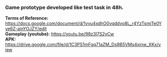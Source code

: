 <h3 class="code-line" data-line-start=0 data-line-end=1 ><a id="Game_prototype_developed_like_test_task_in_48h_0"></a>Game prototype developed like test task in 48h.</h3>
<p class="has-line-data" data-line-start="2" data-line-end="5"><strong>Terms of Reference:</strong> <a href="https://docs.google.com/document/d/1vvu4xdhO0vqddvo8L_r4YzTsmiTe0Yye6Z-ainYOJZY/edit">https://docs.google.com/document/d/1vvu4xdhO0vqddvo8L_r4YzTsmiTe0Yye6Z-ainYOJZY/edit</a><br>
<strong>Gameplay (youtube):</strong> <a href="https://youtu.be/98z3l7S2yCw">https://youtu.be/98z3l7S2yCw</a><br>
<strong>APK:</strong> <a href="https://drive.google.com/file/d/1C3PS1mFgq71aZM_Ds9B5VMs4xinw_XKx/view">https://drive.google.com/file/d/1C3PS1mFgq71aZM_Ds9B5VMs4xinw_XKx/view</a></p>
